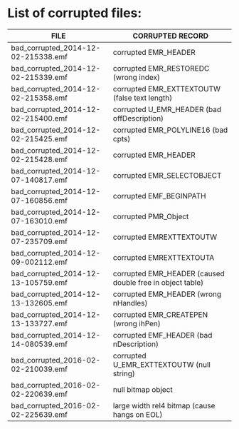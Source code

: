 # List of corrupted files:

| FILE                                | CORRUPTED RECORD                                           |
|-------------------------------------|------------------------------------------------------------|
| bad_corrupted_2014-12-02-215338.emf | corrupted EMR_HEADER                                       |
| bad_corrupted_2014-12-02-215339.emf | corrupted EMR_RESTOREDC (wrong index)                      |
| bad_corrupted_2014-12-02-215358.emf | corrupted EMR_EXTTEXTOUTW (false text length)              |
| bad_corrupted_2014-12-02-215400.emf | corrupted U_EMR_HEADER (bad offDescription)                |
| bad_corrupted_2014-12-02-215425.emf | corrupted EMR_POLYLINE16 (bad cpts)                        |
| bad_corrupted_2014-12-02-215428.emf | corrupted EMR_HEADER                                       |
| bad_corrupted_2014-12-07-140817.emf | corrupted EMR_SELECTOBJECT                                 |
| bad_corrupted_2014-12-07-160856.emf | corrupted EMF_BEGINPATH                                    |
| bad_corrupted_2014-12-07-163010.emf | corrupted PMR_Object                                       |
| bad_corrupted_2014-12-07-235709.emf | corrupted EMREXTTEXTOUTW                                   |
| bad_corrupted_2014-12-09-002112.emf | corrupted EMREXTTEXTOUTA                                   |
| bad_corrupted_2014-12-13-105759.emf | corrupted EMR_HEADER (caused double free in object table)  |
| bad_corrupted_2014-12-13-132605.emf | corrupted EMR_HEADER (wrong nHandles)                      |
| bad_corrupted_2014-12-13-133727.emf | corrupted EMR_CREATEPEN (wrong ihPen)                      |
| bad_corrupted_2014-12-14-080539.emf | corrupted EMF_HEADER (bad nDescription)                    |
| bad_corrupted_2016-02-02-210039.emf | corrupted U_EMR_EXTTEXTOUTW (null string)                  |
| bad_corrupted_2016-02-02-220639.emf | null bitmap object                                         |
| bad_corrupted_2016-02-02-225639.emf | large width rel4 bitmap (cause hangs on EOL)               |

